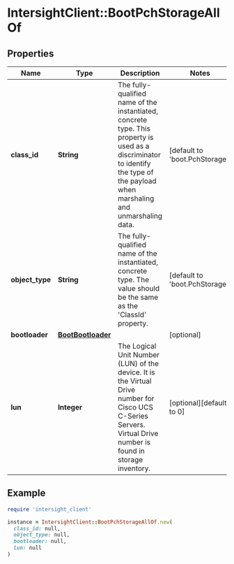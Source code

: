 # IntersightClient::BootPchStorageAllOf

## Properties

| Name | Type | Description | Notes |
| ---- | ---- | ----------- | ----- |
| **class_id** | **String** | The fully-qualified name of the instantiated, concrete type. This property is used as a discriminator to identify the type of the payload when marshaling and unmarshaling data. | [default to &#39;boot.PchStorage&#39;] |
| **object_type** | **String** | The fully-qualified name of the instantiated, concrete type. The value should be the same as the &#39;ClassId&#39; property. | [default to &#39;boot.PchStorage&#39;] |
| **bootloader** | [**BootBootloader**](BootBootloader.md) |  | [optional] |
| **lun** | **Integer** | The Logical Unit Number (LUN) of the device. It is the Virtual Drive number for Cisco UCS C-Series Servers. Virtual Drive number is found in storage inventory. | [optional][default to 0] |

## Example

```ruby
require 'intersight_client'

instance = IntersightClient::BootPchStorageAllOf.new(
  class_id: null,
  object_type: null,
  bootloader: null,
  lun: null
)
```

